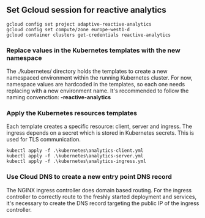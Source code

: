 ## Set Gcloud session for reactive analytics

```
gcloud config set project adaptive-reactive-analytics
gcloud config set compute/zone europe-west1-d
gcloud container clusters get-credentials reactive-analytics
```

### Replace values in the Kubernetes templates with the new namespace

The ./kubernetes/ directory holds the templates to create a new namespaced environment within the running Kubernetes cluster.
For now, namespace values are hardcoded in the templates, so each one needs replacing with a new environment name.
It's recommended to follow the naming convenction: **<environment-name>-reactive-analytics**

### Apply the Kubernetes resources templates

Each template creates a specific resource: client, server and ingress.
The ingress depends on a secret which is stored in Kubernetes secrets. This is used for TLS communication.

```
kubectl apply -f .\kubernetes\analytics-client.yml
kubectl apply -f .\kubernetes\analytics-server.yml
kubectl apply -f .\kubernetes\analytics-ingress.yml
```

### Use Cloud DNS to create a new entry point DNS record

The NGINX ingress controller does domain based routing. For the ingress controller to correctly route to the freshly started deployment and services, it's necessary to create the DNS record targeting the public IP of the ingress controller.
